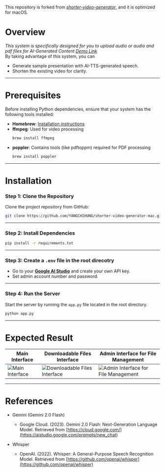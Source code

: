 This repository is forked from [*shorter-video-generator*](https://github.com/Louis-Li-dev/Shorter.Video.Generator.git), and it is optimized for macOS.

# Overview
*This system is specifically designed for you to upload audio or audio and pdf files for AI-Generated Content*
[*Demo Link*](https://www.youtube.com/watch?v=Kei59Z9Ze_8)    
By taking advantage of this system, you can
- Generate sample presentation with AI-TTS-generated speech.
- Shorten the existing video for clarity.

---

# Prerequisites

Before installing Python dependencies, ensure that your system has the following tools installed:

- **Homebrew**: [Installation instructions](https://brew.sh/)
- **ffmpeg**: Used for video processing  
  ```bash
  brew install ffmpeg
  ```
- **poppler**: Contains tools (like pdftoppm) required for PDF processing  
  ```bash
  brew install poppler
  ```

---
# Installation

### Step 1: Clone the Repository

Clone the project repository from GitHub:

```bash
git clone https://github.com/YANGCHIHUNG/shorter-video-generator-mac.git
```

---
### Step 2: Install Dependencies

  ```bash
  pip install -r requirements.txt
  ```
---

### Step 3: Create a `.env` file in the root direcotry

- Go to your [**Google AI Studio**](https://aistudio.google.com/) and create your own API key.
- Set admin account number and password.
---
### Step 4: Run the Server

Start the server by running the `app.py` file located in the root directory.

```bash
python app.py
```

---

# Expected Result

| Main Interface | Downloadable Files Interface | Admin Interface for File Management |
| -------------- | ---------------------------- | ----------------------------------- |
| <img src="https://github.com/user-attachments/assets/f943eb89-2485-473b-b4c0-6d6c09755035" alt="Main Interface" /> | <img src="https://github.com/user-attachments/assets/a2038638-d579-4907-bb4a-1f4c36e1cdac" alt="Downloadable Files Interface" /> | <img src="https://github.com/user-attachments/assets/f6fd6f50-768c-4735-8e39-9e0528fc6445" alt="Admin Interface for File Management"/> |

---

# References
- Gemini (Gemini 2.0 Flash)

  - Google Cloud. (2023). Gemini 2.0 Flash: Next-Generation Language Model. Retrieved from [https://cloud.google.com/](https://aistudio.google.com/prompts/new_chat)

- Whisper
  - OpenAI. (2022). Whisper: A General-Purpose Speech Recognition Model. Retrieved from [https://github.com/openai/whisper](https://github.com/openai/whisper)